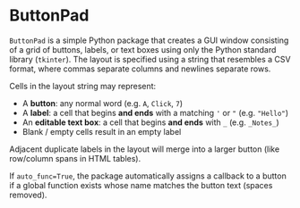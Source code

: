 # ButtonPad

`ButtonPad` is a simple Python package that creates a GUI window consisting of a
grid of buttons, labels, or text boxes using only the Python standard library
(`tkinter`). The layout is specified using a string that resembles a CSV format,
where commas separate columns and newlines separate rows.

Cells in the layout string may represent:
- A **button**: any normal word (e.g. `A`, `Click`, `7`)
- A **label**: a cell that begins **and ends** with a matching `'` or `"` (e.g. `"Hello"`)
- An **editable text box**: a cell that begins **and ends** with `_` (e.g. `_Notes_`)
- Blank / empty cells result in an empty label

Adjacent duplicate labels in the layout will merge into a larger button (like
row/column spans in HTML tables).

If `auto_func=True`, the package automatically assigns a callback to a button if
a global function exists whose name matches the button text (spaces removed).
